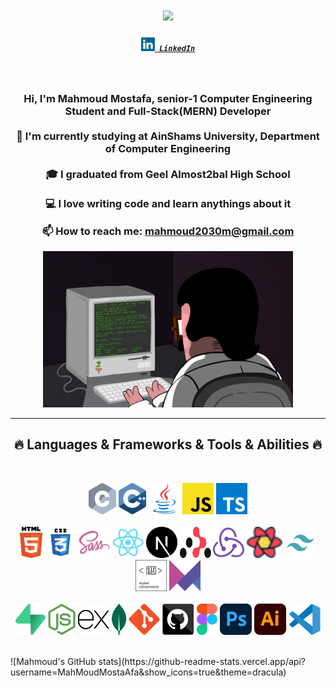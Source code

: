 

<h1 align="center">
  <a href="https://git.io/typing-svg">
    <img src="https://readme-typing-svg.herokuapp.com/?lines=Hello,+There!+👋;This+is+Mahmoud....;Nice+to+meet+you!&center=true&size=30">
  </a>
</h1>

<h5 align="center">
  <code><a href="https://www.linkedin.com/in/mahmoud-mostafa-9086ba232/" title="LinkedIn Profile"><img width="22" src="images/linkedin.svg"> LinkedIn</a></code>

</h5>
<br>
<h3 align="center" size ="50px" >
  
  Hi, I'm Mahmoud Mostafa, senior-1 Computer Engineering Student and Full-Stack(MERN) Developer 
  <br>
  <br>
  🔬 I'm currently studying  at AinShams University, Department of Computer Engineering
  <br>
  <br>
  🎓 I graduated from Geel Almost2bal High School
  <br>
  <br>
  💻 I love writing code and learn anythings about it
  <br>
 
     
  📫 How to reach me: <a href="mail: mahmoud2030m@gmail.com">mahmoud2030m@gmail.com</a>
</h3>
<div align="center">
<img src="images/coderman.gif" alt="Coder" width="400" height="250" />
</div>

<hr>
<h2 align="center">🔥 Languages & Frameworks & Tools & Abilities 🔥</h2>
<br>
<p align="center">
  <code><img title="C" height="50" src="images/c.svg"></code>
  <code><img title="C++" height="50" src="images/cpp.svg"></code>
  <code><img title="Java" height="50" src="images/java-original.svg"></code>
  <code><img title="Javascript" height="50" src="images/javascript.svg"></code>
  <code><img title="typescript" height="50" src="images/typescript.svg"></code>
  <br>
  <br>
  <code><img title="HTML5" height="50" src="images/html5.svg"></code>
  <code><img title="CSS" height="50" src="images/css.svg"></code>
  <code><img title="SASS" height="50" src="images/sass.svg"></code>
  <code><img title="React" height="50" src="images/react-original.svg"></code>
  <code><img  title="Next js" height="50" src="images/next-js.svg"></code>
  <code><img  title="react router" height="50" width="50" src="images/react-router.svg"></code>
  <code><img title="redux" height="50" src="images/redux.svg"></code>
  <code><img title="react-query" height="50" src="images/logos--react-query-icon.svg"></code>
  <code><img title="tailwind" height="50" src="images/tailwind-svgrepo-com.svg"></code>
  <code><img title="styled-components" height="50" src="images/styled-components-1.svg"></code>
  <code><img title="framer-motion" height="50" src="images/framer-motion.svg"></code>


  <br>
  <br>
  <code><img title="supabase" height="50" src="images/supabase.svg"></code>
  <code><img title="nodejs" height="50" src="images/nodejs.svg"></code>
  <code><img title="express" height="50" src="images/express.svg"></code>
  <code><img title="mongodb" height="50" src="images/mongodb.svg"></code>
  <code><img title="Git" height="50" src="images/git-original.svg"></code>
  <code><img title="github" height="50" src="images/github.svg"></code>
  <code><img title="figma" height="50" src="images/figma-icon.svg"></code>
  <code><img title="ps" height="50" src="images/adobe-photoshop-2.svg"></code>
  <code><img title="ai" height="50" src="images/ai.png"></code>
  <code><img title="Microsoft Visual Studio" height="50" src="images/visual-studio-code-1.svg"></code>
</p>
<br>
![Mahmoud's GitHub stats](https://github-readme-stats.vercel.app/api?username=MahMoudMostaAfa&show_icons=true&theme=dracula)
